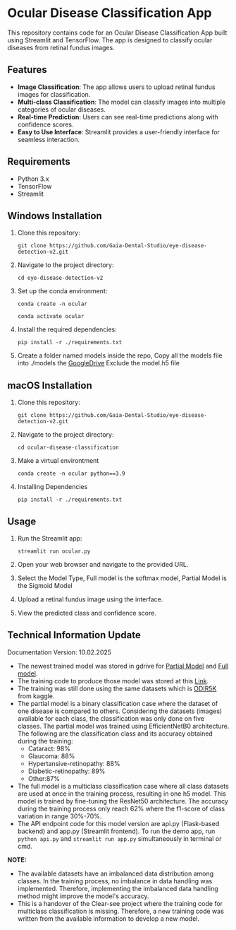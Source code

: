 # Ocular Disease Classification App

This repository contains code for an Ocular Disease Classification App built using Streamlit and TensorFlow. The app is designed to classify ocular diseases from retinal fundus images.

## Features

- **Image Classification**: The app allows users to upload retinal fundus images for classification.
- **Multi-class Classification**: The model can classify images into multiple categories of ocular diseases.
- **Real-time Prediction**: Users can see real-time predictions along with confidence scores.
- **Easy to Use Interface**: Streamlit provides a user-friendly interface for seamless interaction.

## Requirements

- Python 3.x
- TensorFlow
- Streamlit

## Windows Installation

1. Clone this repository:

   ```
   git clone https://github.com/Gaia-Dental-Studio/eye-disease-detection-v2.git
   ```

2. Navigate to the project directory:

   ```
   cd eye-disease-detection-v2
   ```

3. Set up the conda environment:

   ```
   conda create -n ocular
   ```

   ```
   conda activate ocular
   ```

4. Install the required dependencies:

   ```
   pip install -r ./requirements.txt
   ```

5. Create a folder named models inside the repo, Copy all the models file into ./models the [GoogleDrive](https://drive.google.com/drive/folders/1Qp8I4YN3N47IjmwXA18RxwB1z-T4feXS) Exclude the model.h5 file

## macOS Installation 

1. Clone this repository:

   ```
   git clone https://github.com/Gaia-Dental-Studio/eye-disease-detection-v2.git
   ```

2. Navigate to the project directory:

   ```
   cd ocular-disease-classification
   ```

3. Make a virtual environtment
   ```
   conda create -n ocular python==3.9
   ```

4. Installing Dependencies
   ```
   pip install -r ./requirements.txt
   ```

## Usage

1. Run the Streamlit app:

   ```
   streamlit run ocular.py
   ```

2. Open your web browser and navigate to the provided URL.

3. Select the Model Type, Full model is the softmax model, Partial Model is the Sigmoid Model

4. Upload a retinal fundus image using the interface.

5. View the predicted class and confidence score.

## Technical Information Update
Documentation Version: 10.02.2025

- The newest trained model was stored in gdrive for [Partial Model](https://drive.google.com/drive/folders/1Ny-qD4Uj94Y1UWV6DQnWAQnHHHWfpROw?usp=drive_link) and [Full model](https://drive.google.com/file/d/1haaczI0ExuMDDrqeXi69rkZABhrM31cz/view?usp=drive_link).
- The training code to produce those model was stored at this [Link](https://drive.google.com/drive/folders/18tQsgdb3OBW6Q8fnYeisnbFD4T1siXq0?usp=drive_link).
- The training was still done using the same datasets which is [ODIR5K](https://www.kaggle.com/datasets/andrewmvd/ocular-disease-recognition-odir5k) from kaggle.
- The partial model is a binary classification case where the dataset of one disease is compared to others. Considering the datasets (images) available for each class, the classification was only done on five classes. The partial model was trained using EfficientNetB0 architecture. The following are the classification class and its accuracy obtained during the training: 
   - Cataract: 98%
   - Glaucoma: 88%
   - Hypertansive-retinopathy: 88%
   - Diabetic-retinopathy: 89%
   - Other:87%
- The full model is a multiclass classification case where all class datasets are used at once in the training process, resulting in one h5 model. This model is trained by fine-tuning the ResNet50 architecture. The accuracy during the training process only reach 62% where the f1-score of class variation in range 30%-70%.
- The API endpoint code for this model version are api.py (Flask-based backend) and app.py (Streamlit frontend). To run the demo app, run ```python api.py``` and ```streamlit run app.py``` simultaneously in terminal or cmd.

**NOTE:**
- The available datasets have an imbalanced data distribution among classes. In the training process, no imbalance in data handling was implemented. Therefore, implementing the imbalanced data handling method might improve the model's accuracy.
- This is a handover of the Clear-see project where the training code for multiclass classification is missing. Therefore, a new training code was written from the available information to develop a new model.